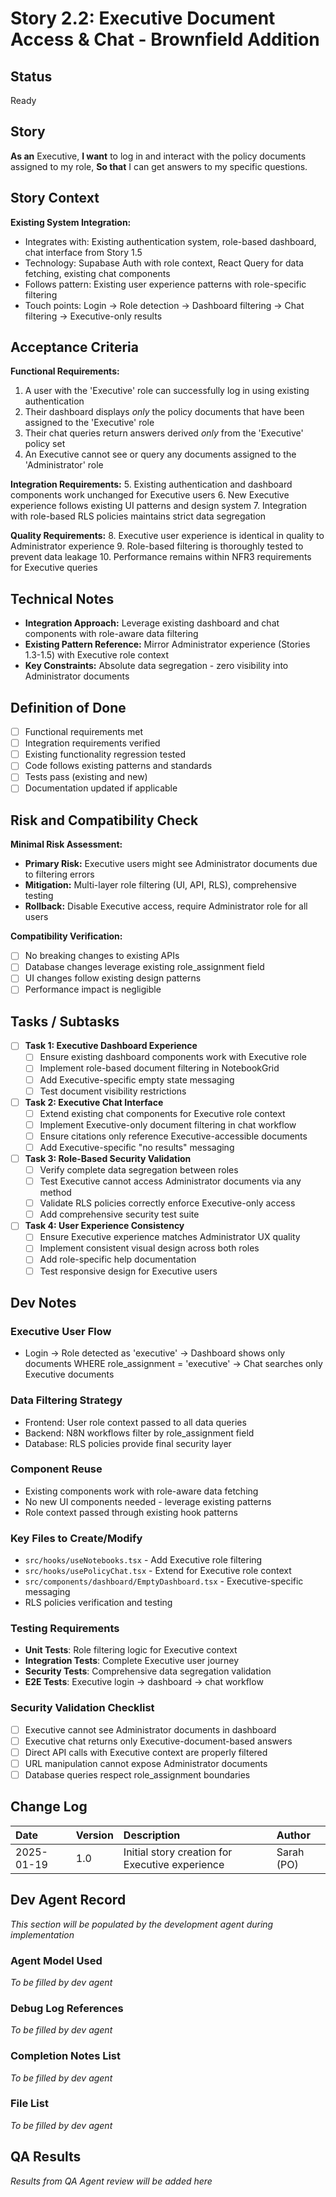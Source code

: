 # Story 2.2: Executive Document Access & Chat - Brownfield Addition

## Status
Ready

## Story
**As an** Executive,
**I want** to log in and interact with the policy documents assigned to my role,
**So that** I can get answers to my specific questions.

## Story Context

**Existing System Integration:**
- Integrates with: Existing authentication system, role-based dashboard, chat interface from Story 1.5
- Technology: Supabase Auth with role context, React Query for data fetching, existing chat components
- Follows pattern: Existing user experience patterns with role-specific filtering
- Touch points: Login → Role detection → Dashboard filtering → Chat filtering → Executive-only results

## Acceptance Criteria

**Functional Requirements:**
1. A user with the 'Executive' role can successfully log in using existing authentication
2. Their dashboard displays *only* the policy documents that have been assigned to the 'Executive' role
3. Their chat queries return answers derived *only* from the 'Executive' policy set
4. An Executive cannot see or query any documents assigned to the 'Administrator' role

**Integration Requirements:**
5. Existing authentication and dashboard components work unchanged for Executive users
6. New Executive experience follows existing UI patterns and design system
7. Integration with role-based RLS policies maintains strict data segregation

**Quality Requirements:**
8. Executive user experience is identical in quality to Administrator experience
9. Role-based filtering is thoroughly tested to prevent data leakage
10. Performance remains within NFR3 requirements for Executive queries

## Technical Notes

- **Integration Approach:** Leverage existing dashboard and chat components with role-aware data filtering
- **Existing Pattern Reference:** Mirror Administrator experience (Stories 1.3-1.5) with Executive role context
- **Key Constraints:** Absolute data segregation - zero visibility into Administrator documents

## Definition of Done

- [ ] Functional requirements met
- [ ] Integration requirements verified
- [ ] Existing functionality regression tested
- [ ] Code follows existing patterns and standards
- [ ] Tests pass (existing and new)
- [ ] Documentation updated if applicable

## Risk and Compatibility Check

**Minimal Risk Assessment:**
- **Primary Risk:** Executive users might see Administrator documents due to filtering errors
- **Mitigation:** Multi-layer role filtering (UI, API, RLS), comprehensive testing
- **Rollback:** Disable Executive access, require Administrator role for all users

**Compatibility Verification:**
- [ ] No breaking changes to existing APIs
- [ ] Database changes leverage existing role_assignment field
- [ ] UI changes follow existing design patterns
- [ ] Performance impact is negligible

## Tasks / Subtasks

- [ ] **Task 1: Executive Dashboard Experience**
  - [ ] Ensure existing dashboard components work with Executive role
  - [ ] Implement role-based document filtering in NotebookGrid
  - [ ] Add Executive-specific empty state messaging
  - [ ] Test document visibility restrictions

- [ ] **Task 2: Executive Chat Interface**
  - [ ] Extend existing chat components for Executive role context
  - [ ] Implement Executive-only document filtering in chat workflow
  - [ ] Ensure citations only reference Executive-accessible documents
  - [ ] Add Executive-specific "no results" messaging

- [ ] **Task 3: Role-Based Security Validation**
  - [ ] Verify complete data segregation between roles
  - [ ] Test Executive cannot access Administrator documents via any method
  - [ ] Validate RLS policies correctly enforce Executive-only access
  - [ ] Add comprehensive security test suite

- [ ] **Task 4: User Experience Consistency**
  - [ ] Ensure Executive experience matches Administrator UX quality
  - [ ] Implement consistent visual design across both roles
  - [ ] Add role-specific help documentation
  - [ ] Test responsive design for Executive users

## Dev Notes

### Executive User Flow
- Login → Role detected as 'executive' → Dashboard shows only documents WHERE role_assignment = 'executive' → Chat searches only Executive documents

### Data Filtering Strategy
- Frontend: User role context passed to all data queries
- Backend: N8N workflows filter by role_assignment field
- Database: RLS policies provide final security layer

### Component Reuse
- Existing components work with role-aware data fetching
- No new UI components needed - leverage existing patterns
- Role context passed through existing hook patterns

### Key Files to Create/Modify
- `src/hooks/useNotebooks.tsx` - Add Executive role filtering
- `src/hooks/usePolicyChat.tsx` - Extend for Executive role context
- `src/components/dashboard/EmptyDashboard.tsx` - Executive-specific messaging
- RLS policies verification and testing

### Testing Requirements
- **Unit Tests**: Role filtering logic for Executive context
- **Integration Tests**: Complete Executive user journey
- **Security Tests**: Comprehensive data segregation validation
- **E2E Tests**: Executive login → dashboard → chat workflow

### Security Validation Checklist
- [ ] Executive cannot see Administrator documents in dashboard
- [ ] Executive chat returns only Executive-document-based answers
- [ ] Direct API calls with Executive context are properly filtered
- [ ] URL manipulation cannot expose Administrator documents
- [ ] Database queries respect role_assignment boundaries

## Change Log
| Date | Version | Description | Author |
| :--- | :--- | :--- | :--- |
| 2025-01-19 | 1.0 | Initial story creation for Executive experience | Sarah (PO) |

## Dev Agent Record
*This section will be populated by the development agent during implementation*

### Agent Model Used
*To be filled by dev agent*

### Debug Log References
*To be filled by dev agent*

### Completion Notes List
*To be filled by dev agent*

### File List
*To be filled by dev agent*

## QA Results
*Results from QA Agent review will be added here*